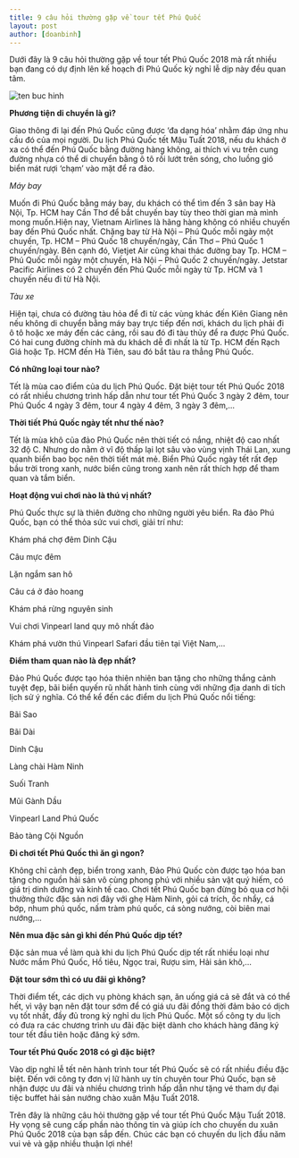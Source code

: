 ```yaml
---
title: 9 câu hỏi thường gặp về tour tết Phú Quốc
layout: post
author: [doanbinh]
---
```


Dưới đây là 9 câu hỏi thường gặp về tour tết Phú Quốc 2018 mà rất nhiều bạn đang có dự định lên kế hoạch đi Phú Quốc kỳ nghỉ lễ dịp này đều quan tâm.

![ten buc hinh](http://zoomtravel.vn/thumb/400x267/1/upload/product/tour-ha-tien-phu-quoc-cau-ca-lan-ngam-san-ho-le-29201823333.jpg "ten buc hinh")

**Phương tiện di chuyển là gì?**

Giao thông đi lại đến Phú Quốc cũng được ‘đa dạng hóa’ nhằm đáp ứng nhu cầu đó của mọi người. Du lịch Phú Quốc tết Mậu Tuất 2018, nếu du khách ở xa có thể đến Phú Quốc bằng đường hàng không, ai thích vi vu trên cung đường nhựa có thể di chuyển bằng ô tô rồi lướt trên sóng, cho luồng gió biển mát rượi ‘chạm’ vào mặt để ra đảo.

*Máy bay*

Muốn đi Phú Quốc bằng máy bay, du khách có thể tìm đến 3 sân bay Hà Nội, Tp. HCM hay Cần Thơ để bắt chuyến bay tùy theo thời gian mà mình mong muốn.Hiện nay, Vietnam Airlines là hãng hàng không có nhiều chuyến bay đến Phú Quốc nhất. Chặng bay từ Hà Nội – Phú Quốc mỗi ngày một chuyến, Tp. HCM – Phú Quốc 18 chuyến/ngày, Cần Thơ – Phú Quốc 1 chuyến/ngày. Bên cạnh đó, Vietjet Air cũng khai thác đường bay Tp. HCM – Phú Quốc mỗi ngày một chuyến, Hà Nội – Phú Quốc 2 chuyến/ngày. Jetstar Pacific Airlines có 2 chuyến đến Phú Quốc mỗi ngày từ Tp. HCM và 1 chuyến nếu đi từ Hà Nội.

*Tàu xe*

Hiện tại, chưa có đường tàu hỏa để đi từ các vùng khác đến Kiên Giang nên nếu không di chuyển bằng máy bay trực tiếp đến nơi, khách du lịch phải đi ô tô hoặc xe máy đến các cảng, rồi sau đó đi tàu thủy để ra được Phú Quốc. Có hai cung đường chính mà du khách dễ đi nhất là từ Tp. HCM đến Rạch Giá hoặc Tp. HCM đến Hà Tiên, sau đó bắt tàu ra thẳng Phú Quốc.

**Có những loại tour nào?**

Tết là mùa cao điểm của du lịch Phú Quốc. Đặt biệt tour tết Phú Quốc 2018 có rất nhiều chương trình hấp dẫn như tour tết Phú Quốc 3 ngày 2 đêm, tour Phú Quốc 4 ngày 3 đêm, tour 4 ngày 4 đêm, 3 ngày 3 đêm,…

**Thời tiết Phú Quốc ngày tết như thế nào?**

Tết là mùa khô của đảo Phú Quốc nên thời tiết có nắng, nhiệt độ cao nhất 32 độ C. Nhưng do nằm ở vĩ độ thấp lại lọt sâu vào vùng vịnh Thái Lan, xung quanh biển bao bọc nên thời tiết mát mẻ. Biển Phú Quốc ngày tết rất đẹp bầu trời trong xanh, nước biển cũng trong xanh nên rất thích hợp để tham quan và tắm biển.

**Hoạt động vui chơi nào là thú vị nhất?**

Phú Quốc thực sự là thiên đường cho những người yêu biển. Ra đảo Phú Quốc, bạn có thể thỏa sức vui chơi, giải trí như:

Khám phá chợ đêm Dinh Cậu

Câu mực đêm

Lặn ngắm san hô

Câu cá ở đảo hoang

Khám phá rừng nguyên sinh

Vui chơi Vinpearl land quy mô nhất đảo

Khám phá vườn thú Vinpearl Safari đầu tiên tại Việt Nam,…

**Điểm tham quan nào là đẹp nhất?**

Đảo Phú Quốc được tạo hóa thiên nhiên ban tặng cho những thắng cảnh tuyệt đẹp, bãi biển quyến rũ nhất hành tinh cùng với những địa danh di tích lịch sử ý nghĩa. Có thể kể đến các điểm du lịch Phú Quốc nổi tiếng:

Bãi Sao

Bãi Dài

Dinh Cậu

Làng chài Hàm Ninh

Suối Tranh

Mũi Gành Dầu

Vinpearl Land Phú Quốc

Bảo tàng Cội Nguồn

**Đi chơi tết Phú Quốc thì ăn gì ngon?**

Không chỉ cảnh đẹp, biển trong xanh, Đảo Phú Quốc còn được tạo hóa ban tặng cho nguồn hải sản vô cùng phong phú với nhiều sản vật quý hiếm, có giá trị dinh dưỡng và kinh tế cao. Chơi tết Phú Quốc bạn đừng bỏ qua cơ hội thưởng thức đặc sản nơi đây với ghẹ Hàm Ninh, gỏi cá trích, ốc nhẩy, cá bớp, nhum phú quốc, nấm tràm phú quốc, cá sòng nướng, còi biên mai nướng,…

**Nên mua đặc sản gì khi đến Phú Quốc dịp tết?**

Đặc sản mua về làm quà khi du lịch Phú Quốc dịp tết rất nhiều loại như Nước mắm Phú Quốc, Hồ tiêu, Ngọc trai, Rượu sim, Hải sản khô,…

**Đặt tour sớm thì có ưu đãi gì không?**

Thời điểm tết, các dịch vụ phòng khách sạn, ăn uống giá cả sẽ đắt và có thể hết, vì vậy bạn nên đặt tour sớm để có giá ưu đãi đồng thời đảm bảo có dịch vụ tốt nhất, đầy đủ trong kỳ nghỉ du lịch Phú Quốc. Một số công ty du lịch có đưa ra các chương trình ưu đãi đặc biệt dành cho khách hàng đăng ký tour tết đầu tiên hoặc đăng ký sớm.

**Tour tết Phú Quốc 2018 có gì đặc biệt?**

Vào dịp nghỉ lễ tết nên hành trình tour tết Phú Quốc sẽ có rất nhiều điều đặc biệt. Đến với công ty đơn vị lữ hành uy tín chuyên tour Phú Quốc, bạn sẽ nhận được ưu đãi và nhiều chương trình hấp dẫn như tặng vé tham dự đại tiệc buffet hải sản nướng chào xuân Mậu Tuất 2018.

Trên đây là những câu hỏi thường gặp về tour tết Phú Quốc Mậu Tuất 2018. Hy vọng sẽ cung cấp phần nào thông tin và giúp ích cho chuyến du xuân Phú Quốc 2018 của bạn sắp đến. Chúc các bạn có chuyến du lịch đầu năm vui vẻ và gặp nhiều thuận lợi nhé!